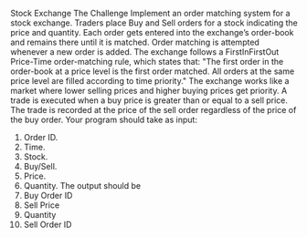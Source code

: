 Stock Exchange
The Challenge
Implement an order matching system for a stock exchange. Traders place Buy and Sell orders for a stock indicating the price and quantity. Each order gets entered into the exchange’s order-book and remains there until it is matched. Order matching is attempted whenever a new order is added.
The exchange follows a FirstInFirstOut Price-Time order-matching rule, which states that: "The first order in the order-book at a price level is the first order matched. All orders at the same price level are filled according to time priority." The exchange works like a market where lower selling prices and higher buying prices get priority.
A trade is executed when a buy price is greater than or equal to a sell price. The trade is recorded at the price of the sell order regardless of the price of the buy order.
Your program should take as input:
1. Order ID.
2. Time.
3. Stock.
4. Buy/Sell.
5. Price.
6. Quantity.
The output should be
1. Buy Order ID
2. Sell Price
3. Quantity
4. Sell Order ID
